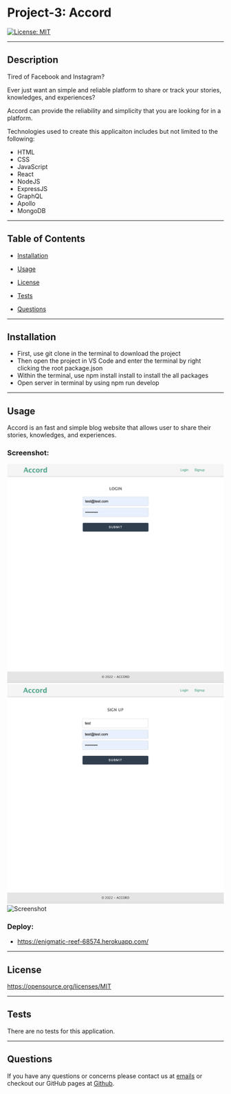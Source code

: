 # Project-3: Accord

[![License: MIT](https://img.shields.io/badge/License-MIT-yellow.svg)](https://opensource.org/licenses/MIT)

---

## Description

Tired of Facebook and Instagram? 

Ever just want an simple and reliable platform to share or track your stories, knowledges, and experiences?

Accord can provide the reliability and simplicity that you are looking for in a platform.

Technologies used to create this applicaiton includes but not limited to the following:
- HTML
- CSS
- JavaScript
- React
- NodeJS
- ExpressJS
- GraphQL
- Apollo
- MongoDB

---

## Table of Contents

- [Installation](##Installation)

- [Usage](##Usage)

- [License](##License)

- [Tests](##Tests)

- [Questions](##Questions)

---

## Installation

- First, use git clone in the terminal to download the project
- Then open the project in VS Code and enter the terminal by right clicking the root package.json
- Within the terminal, use npm install install to install the all packages
- Open server in terminal by using npm run develop

---

## Usage

Accord is an fast and simple blog website that allows user to share their stories, knowledges, and experiences.


### Screenshot:

![Screenshot](client/src/assets/images/ScreenShot1.png)
![Screenshot](client/src/assets/images/ScreenShot2.png)
![Screenshot](client/src/assets/images/ScreenShot3.png)


### Deploy:

- https://enigmatic-reef-68574.herokuapp.com/

---

## License

https://opensource.org/licenses/MIT

---

## Tests

There are no tests for this application.

---

## Questions

If you have any questions or concerns please contact us at [emails](#) or checkout our GitHub pages at [Github](#).
